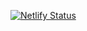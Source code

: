 [![Netlify Status](https://api.netlify.com/api/v1/badges/968740ae-0a82-43f4-bcec-06186b764de4/deploy-status)](https://app.netlify.com/sites/vittoriogioda/deploys)

